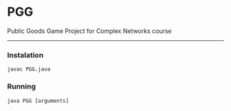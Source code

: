 # PGG
Public Goods Game Project for Complex Networks course

***


### Instalation 
    javac PGG.java
    
### Running 
    java PGG [arguments]
